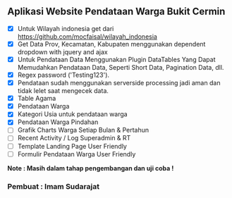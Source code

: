 ## Aplikasi Website Pendataan Warga Bukit Cermin 

- [x] Untuk Wilayah indonesia get dari https://github.com/mocfaisal/wilayah_indonesia
- [x] Get Data Prov, Kecamatan, Kabupaten menggunakan dependent dropdown with jquery and ajax
- [x] Untuk Pendataan Data Menggunakan Plugin DataTables Yang Dapat Memudahkan Pendataan Data, Seperti Short Data, Pagination Data, dll.
- [x] Regex password ('Testing123').
- [x] Pendataan sudah menggunakan serverside processing jadi aman dan tidak lelet saat mengecek data.
- [x] Table Agama
- [x] Pendataan Warga 
- [x] Kategori Usia untuk pendataan warga
- [x] Pendataan Warga Pindahan
- [ ] Grafik Charts Warga Setiap Bulan & Pertahun
- [ ] Recent Activity / Log Superadmin & RT
- [ ] Template Landing Page User Friendly
- [ ] Formulir Pendataan Warga User Friendly

<b>Note<b/> : Masih dalam tahap pengembangan dan uji coba !

### Pembuat : Imam Sudarajat